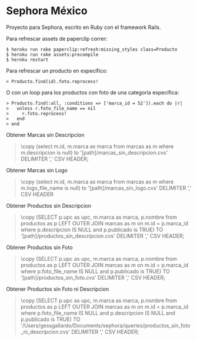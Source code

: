Sephora México
==============

Proyecto para Sephora, escrito en Ruby con el framework Rails.

Para refrescar assets de paperclip correr:

    $ heroku run rake paperclip:refresh:missing_styles class=Producto
    $ heroku run rake assets:precompile
    $ heroku restart

Para refrescar un producto en específico:

    > Producto.find(id).foto.reprocess!

O con un loop para los productos con foto de una categoría específica:

    > Producto.find(:all, :conditions => ['marca_id = 52']).each do |r|
    >   unless r.foto_file_name == nil
    >     r.foto.reprocess!
    >   end
    > end




Obtener Marcas sin Descripcion
> \copy (select m.id, m.marca as marca from marcas as m where m.descripcion is null) to  '[path]/marcas_sin_descripcion.cvs' DELIMITER ',' CSV HEADER;

Obtener Marcas sin Logo
> \copy (select m.id, m.marca as marca from marcas as m where m.logo_file_name is null) to  '[path]/marcas_sin_logo.cvs' DELIMITER ',' CSV HEADER

Obtener Productos sin Descripcion
> \copy (SELECT p.upc as upc, m.marca as marca, p.nombre from productos as p LEFT OUTER JOIN marcas as m on m.id = p.marca_id where p.descripcion IS NULL and p.publicado is TRUE) TO '[path]/productos_sin_descripcion.cvs' DELIMITER ',' CSV HEADER;

Obtener Productos sin Foto
> \copy (SELECT p.upc as upc, m.marca as marca, p.nombre from productos as p LEFT OUTER JOIN marcas as m on m.id = p.marca_id where p.foto_file_name IS NULL and p.publicado is TRUE) TO '[path]/productos_sin_foto.cvs' DELIMITER ',' CSV HEADER;

Obtener Productos sin Foto ni Descripcion

> \copy (SELECT p.upc as upc, m.marca as marca, p.nombre from productos as p LEFT OUTER JOIN marcas as m on m.id = p.marca_id where p.foto_file_name IS NULL and p.descripcion IS NULL and p.publicado is TRUE) TO '/Users/gessgallardo/Documents/sephora/queries/productos_sin_foto_ni_descripcion.cvs' DELIMITER ',' CSV HEADER;
